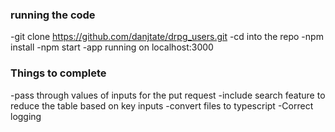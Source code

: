### running the code
-git clone https://github.com/danjtate/drpg_users.git
-cd into the repo
-npm install
-npm start
-app running on localhost:3000

### Things to complete
-pass through values of inputs for the put request
-include search feature to reduce the table based on key inputs
-convert files to typescript
-Correct logging


